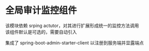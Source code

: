 # 全局审计监控组件
该模块依赖 srping actutor，对其进行扩展形成统一的监控方法调用  
该组件默认是可选的，需要自动引入

集成了 spring-boot-admin-starter-client 以注册到服务端并显露端点